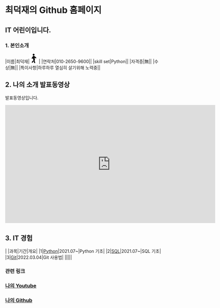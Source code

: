 # 최덕재의 Github 홈페이지
## IT 어린이입니다.

### 1. 본인소개

|이름|최덕재|<img src="image.png" width="30" height="30"/>|
|연락처|010-2650-9600||
|skill set|Python||
|자격증|無||
|수상|無||
|특이사항|하루하루 열심히 살기위해 노력중||

## 2. 나의 소개 발표동영상
발표동영상입니다.
<iframe width="678" height="381" src="https://www.youtube.com/embed/KUbjOWGh_Kw" title="YouTube video player" frameborder="0" allow="accelerometer; autoplay; clipboard-write; encrypted-media; gyroscope; picture-in-picture" allowfullscreen></iframe>

## 3. IT 경험

| |과목|기간|개요|
|1|[Python](https://cdj6995.github.io)|2021.07~|Python 기초|
|2|[SQL](https://cdj6995.github.io)|2021.07~|SQL 기초|
|3|[Git](https://youtu.be/A4ILjC92ieE)|2022.03.04|Git 사용법|
|||||


### 관련 링크
### [나의 Youtube](https://www.youtube.com/channel/UCanptAc5IHwvlhn61qxP4pw)
### [나의 Github](https://github.com/cdj6995)

